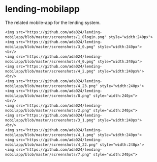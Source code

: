 # lending-mobilapp
The related mobile-app for the lending system.

    <img src="https://github.com/ada024/lending-mobilapp/blob/master/screenshots/1_0login.png" style="width:240px">
    <img src="https://github.com/ada024/lending-mobilapp/blob/master/screenshots/3_0.png" style="width:240px">
    <br/> 
    <img src="https://github.com/ada024/lending-mobilapp/blob/master/screenshots/4_0.png" style="width:240px">
    <img src="https://github.com/ada024/lending-mobilapp/blob/master/screenshots/4_2.png" style="width:240px%">
    <br/> 
    <img src="https://github.com/ada024/lending-mobilapp/blob/master/screenshots/4_23.png" style="width:240px">
    <img src="https://github.com/ada024/lending-mobilapp/blob/master/screenshots/8.png" style="width:240px">
    <br/> 
    <img src="https://github.com/ada024/lending-mobilapp/blob/master/screenshots/2.png" style="width:240px">
    <img src="https://github.com/ada024/lending-mobilapp/blob/master/screenshots/3_1.png" style="width:240px">
    <br/> 
    <img src="https://github.com/ada024/lending-mobilapp/blob/master/screenshots/4_1.png" style="width:240px">
    <img src="https://github.com/ada024/lending-mobilapp/blob/master/screenshots/4_22.png" style="width:240px">
    <img src="https://github.com/ada024/lending-mobilapp/blob/master/screenshots/7.png" style="width:240px">


